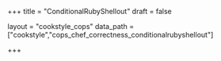 +++
title = "ConditionalRubyShellout"
draft = false

layout = "cookstyle_cops"
data_path = ["cookstyle","cops_chef_correctness_conditionalrubyshellout"]

+++

<!-- The content of this page is automatically generated from the
cops_chef_correctness_conditionalrubyshellout.yml file in github.com/chef/cookstyle/blob/main/docs-chef-io/data/cookstyle/. -->
